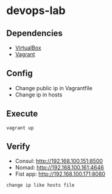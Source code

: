 # devops-lab

## Dependencies

- [VirtualBox](https://www.virtualbox.org/)
- [Vagrant](https://www.vagrantup.com/)

## Config

- Change public ip in Vagrantfile
- Change ip in hosts

## Execute

```shell
vagrant up
```

## Verify
- Consul: http://192.168.100.151:8500
- Nomad: http://192.168.100.161:4646
- Fist app: http://192.168.100.171:8080

`change ip like hosts file`
